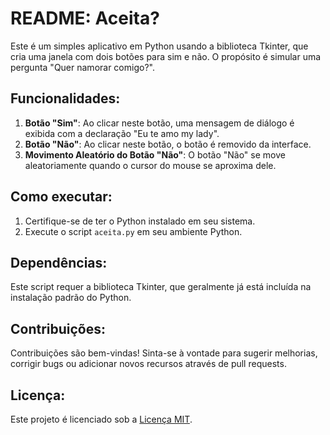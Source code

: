 # README: Aceita?

Este é um simples aplicativo em Python usando a biblioteca Tkinter, que cria uma janela com dois botões para sim e não. O propósito é simular uma pergunta "Quer namorar comigo?".

## Funcionalidades:

1. **Botão "Sim"**: Ao clicar neste botão, uma mensagem de diálogo é exibida com a declaração "Eu te amo my lady".
2. **Botão "Não"**: Ao clicar neste botão, o botão é removido da interface.
3. **Movimento Aleatório do Botão "Não"**: O botão "Não" se move aleatoriamente quando o cursor do mouse se aproxima dele.

## Como executar:

1. Certifique-se de ter o Python instalado em seu sistema.
2. Execute o script `aceita.py` em seu ambiente Python.

## Dependências:

Este script requer a biblioteca Tkinter, que geralmente já está incluída na instalação padrão do Python.

## Contribuições:

Contribuições são bem-vindas! Sinta-se à vontade para sugerir melhorias, corrigir bugs ou adicionar novos recursos através de pull requests.

## Licença:

Este projeto é licenciado sob a [Licença MIT](https://opensource.org/licenses/MIT).

